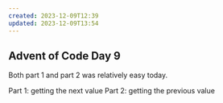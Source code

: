 ```yaml
---
created: 2023-12-09T12:39
updated: 2023-12-09T13:54
---
```


## Advent of Code Day 9

Both part 1 and part 2 was relatively easy today. 

Part 1: getting the next value
Part 2: getting the previous value
